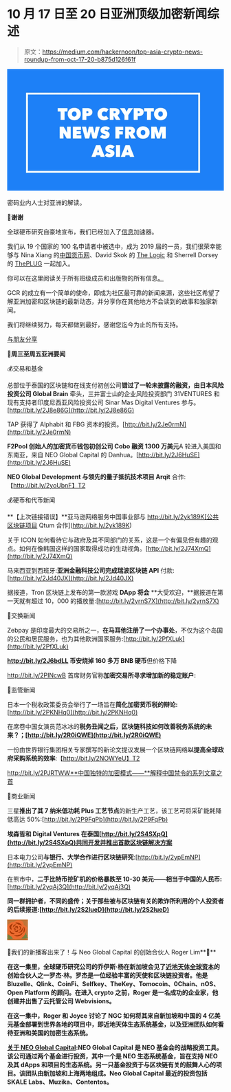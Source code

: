 # 10 月 17 日至 20 日亚洲顶级加密新闻综述

> 原文：<https://medium.com/hackernoon/top-asia-crypto-news-roundup-from-oct-17-20-b875d126f61f>

![](img/2a1817c7bf74c08dd27cccda36eb77d7.png)

密码业内人士对亚洲的解读。

🙏**谢谢**

全球硬币研究自豪地宣布，我们已经加入了[信息](https://www.theinformation.com/)加速器。

我们从 19 个国家的 100 名申请者中被选中，成为 2019 届的一员，我们很荣幸能够与 Nina Xiang 的[中国货币网](https://www.chinamoneynetwork.com/)、David Skok 的 [The Logic](https://thelogic.co/) 和 Sherrell Dorsey 的 [ThePLUG](https://medium.com/theplug) 一起加入。

你可以在这里阅读关于所有班级成员和出版物的所有信息[。](http://cio.theinformation.com/e/c/eyJlbWFpbF9pZCI6IlpKSDNBZ0FCWnBJQk90c0VkZXJ2N1lDWC1VSnQiLCJocmVmIjoiaHR0cDovL3RoZWluZm9ybWF0aW9uLmNvbS9hY2NlbGVyYXRvcj91dG1fbWVkaXVtPWVtYWlsXHUwMDI2dXRtX3NvdXJjZT1jaW8iLCJsaW5rX2lkIjoxNjI2MzIyNDgsInBvc2l0aW9uIjoxNX0/381bffdf5900b6f394e6d7de94bc12a1cecef7c752538a6c0c2f66a0fc7f3915)

GCR 的成立有一个简单的使命，即成为社区最可靠的新闻来源，这些社区希望了解亚洲加密和区块链的最新动态，并分享你在其他地方不会读到的故事和独家新闻。

我们将继续努力，每天都做到最好，感谢您迄今为止的所有支持。

[与朋友分享](mailto:?subject=Check%20out%20this%20Asia%20crypto%20newsletter&body=GlobalCoinResearch.com%0A%0A)

🌟**周三至周五亚洲要闻**

💰交易和基金

总部位于泰国的区块链和在线支付初创公司**错过了一轮未披露的融资，由日本风险投资公司 Global Brain** 牵头，三井富士山的企业风险投资部门 31VENTURES 和现有支持者印度尼西亚风险投资公司 Sinar Mas Digital Ventures 参与。[http://bit.ly/2J8e86G](http://bit.ly/2J8e86G)

TAP 获得了 Alphabit 和 FBG 资本的投资。[http://bit.ly/2Je0rmN](http://bit.ly/2Je0rmN)

**F2Pool 创始人的加密货币钱包初创公司 Cobo 融资 1300 万美元**A 轮进入美国和东南亚，来自 NEO Global Capital 的 Danhua。[http://bit.ly/2J6HuSE](http://bit.ly/2J6HuSE)

**NEO Global Development 与领先的量子抵抗技术项目 Arqit** 合作:【http://bit.ly/2yoUbnF】T2

💰硬币和代币新闻

**【上次链接错误】**亚马逊网络服务中国事业部与 http://bit.ly/2yk189K[公共区块链项目 Qtum 合作](http://bit.ly/2yk189K)

关于 ICON 如何看待它与政府及其不同部门的关系，这是一个有偏见但有趣的观点。如何在像韩国这样的国家取得成功的生动视角。[http://bit.ly/2J74XmQ](http://bit.ly/2J74XmQ)

马来西亚到西班牙:**亚洲金融科技公司完成瑞波区块链 API** 付款:[http://bit.ly/2Jd40JX](http://bit.ly/2Jd40JX)

据报道，Tron 区块链上发布的第一款游戏 **DApp 将会** **大受欢迎，**据报道在第一天就有超过 10，000 的播放量:[http://bit.ly/2yrnS7X](http://bit.ly/2yrnS7X)

💸交换新闻

Zebpay 是印度最大的交易所之一，**在马耳他注册了一个办事处**，不仅为这个岛国的公民和居民服务，也为其他欧洲国家服务:[http://bit.ly/2PfXLuk](http://bit.ly/2PfXLuk)

**http://bit.ly/2J6bdLL 币安烧掉 160 多万 BNB 硬币**但价格下降

http://bit.ly/2PINcwB 首席财务官称**加密交易所寻求增加新的稳定账户:**

🎌监管新闻

日本一个税收政策委员会举行了一场旨在**简化加密货币税的辩论:**[http://bit.ly/2PKNHq0](http://bit.ly/2PKNHq0)

在席卷中国女演员范冰冰的**税务丑闻之后，区块链科技如何改善税务系统的未来？；[http://bit.ly/2R0iQWE](http://bit.ly/2R0iQWE)**

一份由世界银行集团相关专家撰写的新论文提议发展一个区块链网络**以提高全球政府采购系统的效率**:【http://bit.ly/2NOWYeU】T2

http://bit.ly/2PJRTWW**中国独特的加密模式——**解释中国禁令的系列文章之首

💼商业新闻

三星**推出了其 7 纳米低功耗 Plus 工艺节点**的新生产工艺，该工艺可将采矿能耗降低高达 50%:[http://bit.ly/2P9FqPb](http://bit.ly/2P9FqPb)

**埃森哲和 Digital Ventures 在泰国[http://bit.ly/2S4SXpQ](http://bit.ly/2S4SXpQ)共同开发并推出首款区块链解决方案**

日本电力公司**与银行、大学合作进行区块链研究**:[http://bit.ly/2ypEmNP](http://bit.ly/2ypEmNP)

在熊市中，**二手比特币挖矿机的价格暴跌至 10-30 美元——相当于中国的人民币:**[http://bit.ly/2yqAj3Q](http://bit.ly/2yqAj3Q)

**同一群拥护者，不同的盛传；关于那些被与区块链有关的欺诈所利用的个人投资者的后续报道:[http://bit.ly/2S2IueD](http://bit.ly/2S2IueD)**

![](img/9aa6e2bc27030a65b40ef4e9865db48a.png)

🎉我们的新播客出来了！与 Neo Global Capital 的创始合伙人 Roger Lim**🎉**

**在这一集里，全球硬币研究公司的乔伊斯·杨在新加坡会见了[近地天体全球资本](https://www.linkedin.com/in/limroger/)的创始合伙人之一罗杰·林。罗杰是一位经验丰富的天使和区块链投资者。他是 Bluzelle、Qlink、CoinFi、Selfkey、TheKey、Tomocoin、0Chain、nOS、Open Platform 的顾问。在进入 crypto 之前，Roger 是一名成功的企业家，他创建并出售了云托管公司 Webvisions。**

**在这一集中，Roger 和 Joyce 讨论了 NGC 如何将其来自新加坡和中国的 4 亿美元基金部署到世界各地的项目中，即近地天体生态系统基金，以及亚洲团队如何看待亚洲和美国的加密生态系统。**

**[关于 NEO Global Capital](https://www.ngc.fund/):NEO Global Capital 是 NEO 基金会的战略投资工具。该公司通过两个基金进行投资，其中一个是 NEO 生态系统基金，旨在支持 NEO 及其 dApps 和项目的生态系统。另一只基金投资于与区块链有关的鼓舞人心的项目。该团队由新加坡和上海两地组成。Neo Global Capital 最近的投资包括 SKALE Labs、Muzika、Contentos。**